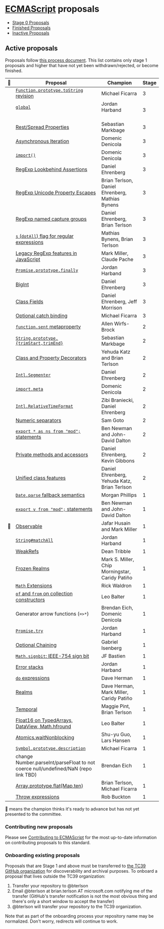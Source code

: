 # [ECMAScript](https://github.com/tc39/ecma262) proposals

 - [Stage 0 Proposals](stage-0-proposals.md)
 - [Finished Proposals](finished-proposals.md)
 - [Inactive Proposals](inactive-proposals.md)

## Active proposals

Proposals follow [this process document](https://tc39.github.io/process-document/).
This list contains only stage 1 proposals and higher that have not yet been withdrawn/rejected, or become finished.

| 🚀 | Proposal                                                                                                    | Champion                           | Stage |
|---|-------------------------------------------------------------------------------------------------------------|------------------------------------|-------|
|   | [`Function.prototype.toString` revision](https://github.com/tc39/Function-prototype-toString-revision)      | Michael Ficarra                    | 3 |
|   | [`global`](https://github.com/tc39/proposal-global)                                                         | Jordan Harband                     | 3 |
|   | [Rest/Spread Properties](https://github.com/tc39/proposal-object-rest-spread)                               | Sebastian Markbage                 | 3 |
|   | [Asynchronous Iteration](https://github.com/tc39/proposal-async-iteration)                                  | Domenic Denicola                   | 3 |
|   | [`import()`](https://github.com/tc39/proposal-dynamic-import)                                               | Domenic Denicola                   | 3 |
|   | [RegExp Lookbehind Assertions](https://github.com/tc39/proposal-regexp-lookbehind)                          | Daniel Ehrenberg                   | 3 |
|   | [RegExp Unicode Property Escapes](https://github.com/tc39/proposal-regexp-unicode-property-escapes)         | Brian Terlson, Daniel Ehrenberg, Mathias Bynens | 3 |
|   | [RegExp named capture groups](https://github.com/tc39/proposal-regexp-named-groups)                         | Daniel Ehrenberg, Brian Terlson    | 3 |
|   | [`s` (`dotAll`) flag for regular expressions](https://github.com/mathiasbynens/es-regexp-dotall-flag)       | Mathias Bynens, Brian Terlson      | 3 |
|   | [Legacy RegExp features in JavaScript](https://github.com/tc39/proposal-regexp-legacy-features)             | Mark Miller, Claude Pache          | 3 |
|   | [`Promise.prototype.finally`](https://github.com/tc39/proposal-promise-finally)                             | Jordan Harband                     | 3 |
|   | [BigInt](https://github.com/tc39/proposal-bigint)                                                           | Daniel Ehrenberg                   | 3 |
|   | [Class Fields](https://github.com/tc39/proposal-class-fields)                                               | Daniel Ehrenberg, Jeff Morrison    | 3 |
|   | [Optional catch binding](https://tc39.github.io/proposal-optional-catch-binding/)                           | Michael Ficarra                    | 3 |
|   | [`function.sent` metaproperty](https://github.com/allenwb/ESideas/blob/master/Generator%20metaproperty.md)  | Allen Wirfs-Brock                  | 2 |
|   | [`String.prototype.{trimStart,trimEnd}`](https://github.com/sebmarkbage/ecmascript-string-left-right-trim)  | Sebastian Markbage                 | 2 |
|   | [Class and Property Decorators](http://tc39.github.io/proposal-decorators/)                                 | Yehuda Katz and Brian Terlson      | 2 |
|   | [`Intl.Segmenter`](https://github.com/tc39/proposal-intl-segmenter)                                         | Daniel Ehrenberg                   | 2 |
|   | [`import.meta`](https://github.com/tc39/proposal-import-meta)                                               | Domenic Denicola                   | 2 |
|   | [`Intl.RelativeTimeFormat`](https://github.com/tc39/proposal-intl-relative-time)                            | Zibi Braniecki, Daniel Ehrenberg   | 2 |
|   | [Numeric separators](https://github.com/samuelgoto/proposal-numeric-separator)                              | Sam Goto                           | 2 |
|   | [`export * as ns from "mod";` statements](https://github.com/tc39/proposal-export-ns-from)                  | Ben Newman and John-David Dalton   | 2 |
|   | [Private methods and accessors](https://github.com/littledan/proposal-private-methods)                      | Daniel Ehrenberg, Kevin Gibbons    | 2 |
|   | [Unified class features](https://github.com/littledan/proposal-unified-class-features/)           | Daniel Ehrenberg, Yehuda Katz, Brian Terlson | 2 |
|   | [`Date.parse` fallback semantics](https://github.com/mrrrgn/proposal-date-time-string-format)               | Morgan Phillips                    | 1 |
|   | [`export v from "mod";` statements](https://github.com/tc39/proposal-export-default-from)                   | Ben Newman and John-David Dalton   | 1 |
| 🚀 | [Observable](https://github.com/tc39/proposal-observable)                                                   | Jafar Husain and Mark Miller       | 1 |
|   | [`String#matchAll`](https://github.com/tc39/String.prototype.matchAll)                                      | Jordan Harband                     | 1 |
|   | [WeakRefs](https://github.com/tc39/proposal-weakrefs)                                                       | Dean Tribble                       | 1 |
|   | [Frozen Realms](https://github.com/FUDCo/frozen-realms)                                                     | Mark S. Miller, Chip Morningstar, Caridy Patiño | 1 |
|   | [`Math` Extensions](https://github.com/rwaldron/proposal-math-extensions)                                   | Rick Waldron                       | 1 |
|   | [`of` and `from` on collection constructors](https://github.com/leobalter/proposal-setmap-offrom)           | Leo Balter                         | 1 |
|   | Generator arrow functions (`=>*`)                                                                           | Brendan Eich, Domenic Denicola     | 1 |
|   | [`Promise.try`](https://github.com/ljharb/proposal-promise-try)                                             | Jordan Harband                     | 1 |
|   | [Optional Chaining](https://github.com/tc39/proposal-optional-chaining)                                     | Gabriel Isenberg                   | 1 |
|   | [`Math.signbit`: IEEE-754 sign bit](http://jfbastien.github.io/papers/Math.signbit.html)                    | JF Bastien                         | 1 |
|   | [Error stacks](https://github.com/ljharb/proposal-error-stacks)                                             | Jordan Harband                     | 1 |
|   | [`do` expressions](https://gist.github.com/dherman/1c97dfb25179fa34a41b5fff040f9879)                        | Dave Herman                        | 1 |
|   | [Realms](https://github.com/caridy/proposal-realms)                                                         | Dave Herman, Mark Miller, Caridy Patiño | 1 |
|   | [Temporal](https://github.com/maggiepint/proposal-temporal)                                                 | Maggie Pint, Brian Terlson         | 1 |
|   | [Float16 on TypedArrays, DataView, Math.hfround](https://docs.google.com/presentation/d/1Ta_IbravBUOvu7LUhlN49SvLU-8G8bIQnsS08P3Z4vY/edit?usp=sharing) | Leo Balter | 1 |
|   | [Atomics.waitNonblocking](https://github.com/lars-t-hansen/moz-sandbox/blob/master/sab/waitNonblocking.md)  | Shu-yu Guo, Lars Hansen            | 1 |
|   | [`Symbol.prototype.description`](https://tc39.github.io/proposal-Symbol-description/)                       | Michael Ficarra                    | 1 |
|   | change Number.parseInt/parseFloat to not coerce null/undefined/NaN (repo link TBD)                          | Brendan Eich                       | 1 |
|   | [Array.prototype.flat{Map,ten}](https://github.com/tc39/proposal-flatMap)                                   | Brian Terlson, Michael Ficarra     | 1 |
|   | [Throw expressions](https://github.com/rbuckton/proposal-throw-expressions)                                 | Rob Buckton                        | 1 |

🚀 means the champion thinks it's ready to advance but has not yet presented to the committee.

### Contributing new proposals

Please see [Contributing to ECMAScript](/CONTRIBUTING.md) for the most up-to-date information on contributing proposals to this standard.

### Onboarding existing proposals

Proposals that are Stage 1 and above must be transferred to [the TC39 GitHub organization](https://github.com/tc39) for discoverability and archival purposes. To onboard a proposal that lives outside the TC39 organization:

1. Transfer your repository to @bterlson
2. Email @bterlson at brian.terlson AT microsoft.com notifying me of the transfer (GitHub's transfer notification is not the most obvious thing and there's only a short window to accept the transfer)
3. @bterlson will transfer your repository to the TC39 organization.

Note that as part of the onboarding process your repository name may be normalized. Don't worry, redirects will continue to work.
